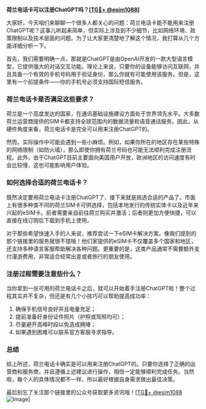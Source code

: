 **荷兰电话卡可以注册ChatGPT吗？[[TG💪+ @esim1088](https://t.me/s/esim1088)]**

大家好，今天咱们来聊聊一个很多人都关心的问题：荷兰电话卡能不能用来注册ChatGPT呢？这事儿听起来简单，但实际上涉及到不少细节，比如网络环境、政策限制以及技术层面的问题。为了让大家更清楚地了解这个情况，我打算从几个方面详细分析一下。

首先，我们需要明确一点，那就是ChatGPT是由OpenAI开发的一款大型语言模型，它提供强大的对话交互功能。理论上来说，只要你的设备能够访问互联网，并且具备一个有效的手机号码用于验证身份，那么你就有可能使用该服务。但是，这里有一个前提条件——你的手机号必须支持国际短信服务。

### 荷兰电话卡是否满足这些要求？

荷兰是一个高度发达的国家，在通讯基础设施建设方面处于世界领先水平。大多数荷兰运营商提供的SIM卡都支持全球范围内的数据流量和语音通话服务。因此，从硬件角度来看，荷兰电话卡是完全可以用来注册ChatGPT的。

然而，实际操作中可能会遇到一些小麻烦。例如，如果你所在的地区存在某些特殊的网络限制（如防火墙），那么即使你拥有荷兰号码也可能无法顺利完成注册流程。此外，由于ChatGPT目前主要面向美国用户开放，欧洲地区的访问速度有时会比较慢，这也可能影响用户体验。

### 如何选择合适的荷兰电话卡？

既然决定要用荷兰电话卡注册ChatGPT了，接下来就是挑选合适的产品了。市面上有很多种类不同的荷兰SIM卡可供选择，包括本地发行的传统实体卡以及近年来兴起的eSIM卡。前者需要亲自前往荷兰购买并激活；后者则更加方便快捷，可以直接在线订购后下载到手机上使用。

对于那些希望快速入手的人来说，推荐尝试一下eSIM卡解决方案。像我们提到的那个链接里的服务就很不错哦！他们家提供的eSIM卡不仅覆盖多个国家和地区，还支持多种语言客服帮助解决各种问题。更重要的是，这类产品通常不需要额外支付漫游费用，非常适合经常出差或者旅行的朋友使用。

### 注册过程需要注意些什么？

当你拿到一张可用的荷兰电话卡之后，就可以开始着手注册ChatGPT啦！整个过程其实并不复杂，但还是有几个小技巧可以帮助提高成功率：

1. 确保手机信号良好并且电量充足；
2. 提前准备好身份证件照片（护照或驾照均可）；
3. 尽量避开高峰时段以免造成拥堵；
4. 如果遇到困难可以联系官方客服寻求指导。

### 总结

综上所述，荷兰电话卡确实是可以用来注册ChatGPT的。只要你选择了正确的运营商和服务商，并且遵循上述建议进行操作，相信一定能够顺利完成任务。当然啦，每个人的具体情况都不一样，所以最好根据自身需求做出最佳决策。

最后别忘了关注那个链接里的公众号获取更多资讯哦！[[TG💪+ @esim1088](https://t.me/s/esim1088) ![Image](https://i.postimg.cc/4NQfJmqS/Snipaste-2025-05-13-00-14-12.png)]